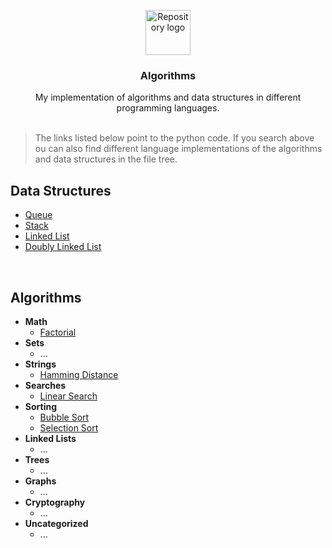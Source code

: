 <p align="center">
    <img src="branding/logo.png" alt="Repository logo" width="72" height="72">
</p>

<h3 align="center">Algorithms</h3>

<p align="center">
  My implementation of algorithms and data structures in different programming languages.
  <br>
  <br>
</p>

> The links listed below point to the python code. If you search above ou can also find different language implementations of the algorithms and data structures in the file tree.

## Data Structures

- [Queue](./python/data-structures/queue.py)  
- [Stack](./python/data-structures/stack.py)
- [Linked List](./python/data-structures/linked-list.py)
- [Doubly Linked List](./python/data-structures/doubly-linked-list.py)

<br>

## Algorithms

- **Math**
  - [Factorial](./python/math/factorial.py)
- **Sets**
  - ...
- **Strings**
  - [Hamming Distance](./python/strings/hamming_distance.py)
- **Searches**
  - [Linear Search](./python/search/linear_search.py)
- **Sorting**
  - [Bubble Sort](./python/sort/bubble_sort.py)
  - [Selection Sort](./python/sort/selection_sort.py)
- **Linked Lists**
  - ...
- **Trees**
  - ...
- **Graphs**
  - ...
- **Cryptography**
  - ...
- **Uncategorized**
  - ...
